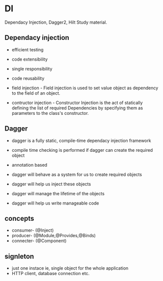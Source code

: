 # DI
Dependacy Injection, Dagger2, Hilt Study material.

## Dependacy injection

- efficient testing
- code extensibility
- single responsibility
- code reusability

- field injection - Field injection is used to set value object as dependency to the field of an object.
- contructor injection - Constructor Injection is the act of statically defining the list of required Dependencies by specifying them as parameters to the class's constructor.

## Dagger
- dagger is a fully static, compile-time dependacy injection framework
- compile time checking is performed if dagger can create the required object
- annotation based

- dagger will behave as a system for us to create required objects
- dagger will help us inject these objects
- dagger will manage the lifetime of the objects
- dagger will help us write manageable code

## concepts
- consumer- (@Inject)
- producer- (@Module,@Provides,@Binds)
- connecter- (@Component)

## signleton
- just one instace ie, single object for the whole application
- HTTP client, database connection etc.
